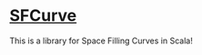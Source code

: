 [SFCurve](http://www.locationtech.org/proposals/sfcurve)
=====

This is a library for Space Filling Curves in Scala!
